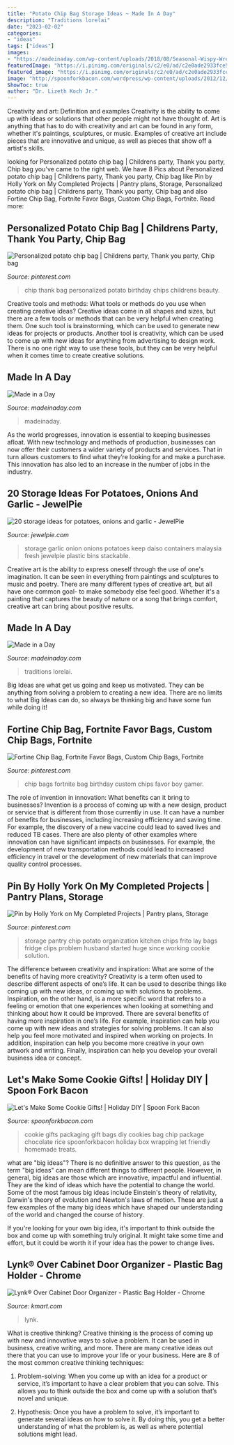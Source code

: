 ```yaml
---
title: "Potato Chip Bag Storage Ideas ~ Made In A Day"
description: "Traditions lorelai"
date: "2023-02-02"
categories:
- "ideas"
tags: ["ideas"]
images:
- "https://madeinaday.com/wp-content/uploads/2018/08/Seasonal-Wispy-Wreaths-Fall-to-Winter.jpg"
featuredImage: "https://i.pinimg.com/originals/c2/e0/ad/c2e0ade2933fce5abeb0aa5abaaea216.jpg"
featured_image: "https://i.pinimg.com/originals/c2/e0/ad/c2e0ade2933fce5abeb0aa5abaaea216.jpg"
image: "http://spoonforkbacon.com/wordpress/wp-content/uploads/2012/12/holiday-cookie-gifts.jpg"
ShowToc: true
author: "Dr. Lizeth Koch Jr."
---
```



Creativity and art: Definition and examples
Creativity is the ability to come up with ideas or solutions that other people might not have thought of. Art is anything that has to do with creativity and art can be found in any form, whether it's paintings, sculptures, or music. Examples of creative art include pieces that are innovative and unique, as well as pieces that show off a artist's skills.

	

		
looking for Personalized potato chip bag | Childrens party, Thank you party, Chip bag you've came to the right web. We have 8 Pics about Personalized potato chip bag | Childrens party, Thank you party, Chip bag like Pin by Holly York on My Completed Projects | Pantry plans, Storage, Personalized potato chip bag | Childrens party, Thank you party, Chip bag and also Fortine Chip Bag, Fortnite Favor Bags, Custom Chip Bags, Fortnite. Read more:
		
    
## Personalized Potato Chip Bag | Childrens Party, Thank You Party, Chip Bag

<img loading=lazy src="https://i.pinimg.com/originals/c2/e0/ad/c2e0ade2933fce5abeb0aa5abaaea216.jpg" onerror="this.onerror=null;this.src='https://tse2.mm.bing.net/th?id=OIP.zFbDKicHQfXJpB7fflRkTAHaHa&amp;pid=15.1';" alt="Personalized potato chip bag | Childrens party, Thank you party, Chip bag">

_Source: pinterest.com_

>chip thank bag personalized potato birthday chips childrens beauty. 

	

Creative tools and methods: What tools or methods do you use when creating creative ideas?
Creative ideas come in all shapes and sizes, but there are a few tools or methods that can be very helpful when creating them. One such tool is brainstorming, which can be used to generate new ideas for projects or products. Another tool is creativity, which can be used to come up with new ideas for anything from advertising to design work. There is no one right way to use these tools, but they can be very helpful when it comes time to create creative solutions.

    
## Made In A Day

<img loading=lazy src="https://madeinaday.com/wp-content/uploads/2018/08/Seasonal-Wispy-Wreaths-Fall-to-Winter.jpg" onerror="this.onerror=null;this.src='https://tse2.mm.bing.net/th?id=OIP.ii2OCNFT93bm_f_cqFUXUwHaNl&amp;pid=15.1';" alt="Made in a Day">

_Source: madeinaday.com_

>madeinaday. 

	

As the world progresses, innovation is essential to keeping businesses afloat. With new technology and methods of production, businesses can now offer their customers a wider variety of products and services. That in turn allows customers to find what they’re looking for and make a purchase. This innovation has also led to an increase in the number of jobs in the industry.

    
## 20 Storage Ideas For Potatoes, Onions And Garlic - JewelPie

<img loading=lazy src="https://jewelpie.com/wp-content/uploads/2013/02/garlic-onion-storage.jpg" onerror="this.onerror=null;this.src='https://tse1.mm.bing.net/th?id=OIP.9_xkgr0-7sSeDNADqCcpHwHaFq&amp;pid=15.1';" alt="20 storage ideas for potatoes, onions and garlic - JewelPie">

_Source: jewelpie.com_

>storage garlic onion onions potatoes keep daiso containers malaysia fresh jewelpie plastic bins stackable. 

	

Creative art is the ability to express oneself through the use of one's imagination. It can be seen in everything from paintings and sculptures to music and poetry. There are many different types of creative art, but all have one common goal- to make somebody else feel good. Whether it's a painting that captures the beauty of nature or a song that brings comfort, creative art can bring about positive results.

    
## Made In A Day

<img loading=lazy src="https://madeinaday.com/wp-content/uploads/2016/12/12-Days-of-Christmas-Ideas-Day-6-Christmas-Traditions.png" onerror="this.onerror=null;this.src='https://tse2.mm.bing.net/th?id=OIP.IGVjlA98fg2SZovSrWnefgHaLG&amp;pid=15.1';" alt="Made in a Day">

_Source: madeinaday.com_

>traditions lorelai. 

	

Big Ideas are what get us going and keep us motivated. They can be anything from solving a problem to creating a new idea. There are no limits to what Big Ideas can do, so always be thinking big and have some fun while doing it!

    
## Fortine Chip Bag, Fortnite Favor Bags, Custom Chip Bags, Fortnite

<img loading=lazy src="https://i.pinimg.com/736x/3f/a1/18/3fa118634d2d6ffc066d1ecf7efd5594.jpg" onerror="this.onerror=null;this.src='https://tse2.mm.bing.net/th?id=OIP.QMgr6YbPNyyZgFC_GccJgQHaFe&amp;pid=15.1';" alt="Fortine Chip Bag, Fortnite Favor Bags, Custom Chip Bags, Fortnite">

_Source: pinterest.com_

>chip bags fortnite bag birthday custom chips favor boy gamer. 

	

The role of invention in innovation: What benefits can it bring to businesses?
Invention is a process of coming up with a new design, product or service that is different from those currently in use. It can have a number of benefits for businesses, including increasing efficiency and saving time. For example, the discovery of a new vaccine could lead to saved lives and reduced TB cases. There are also plenty of other examples where innovation can have significant impacts on businesses. For example, the development of new transportation methods could lead to increased efficiency in travel or the development of new materials that can improve quality control processes.

    
## Pin By Holly York On My Completed Projects | Pantry Plans, Storage

<img loading=lazy src="https://i.pinimg.com/736x/43/44/e4/4344e467a372acb200589cbd40308e8e--kitchen-organization-kitchen-storage.jpg" onerror="this.onerror=null;this.src='https://tse3.mm.bing.net/th?id=OIP.FNmvVkMCi81Z40sGVfwEzwHaJ4&amp;pid=15.1';" alt="Pin by Holly York on My Completed Projects | Pantry plans, Storage">

_Source: pinterest.com_

>storage pantry chip potato organization kitchen chips frito lay bags fridge clips problem husband started huge since working cookie solution. 

	

The difference between creativity and inspiration: What are some of the benefits of having more creativity?
Creativity is a term often used to describe different aspects of one’s life. It can be used to describe things like coming up with new ideas, or coming up with solutions to problems. Inspiration, on the other hand, is a more specific word that refers to a feeling or emotion that one experiences when looking at something and thinking about how it could be improved.
There are several benefits of having more inspiration in one’s life. For example, inspiration can help you come up with new ideas and strategies for solving problems. It can also help you feel more motivated and inspired when working on projects. In addition, inspiration can help you become more creative in your own artwork and writing. Finally, inspiration can help you develop your overall business idea or concept.

    
## Let&#039;s Make Some Cookie Gifts! | Holiday DIY | Spoon Fork Bacon

<img loading=lazy src="http://spoonforkbacon.com/wordpress/wp-content/uploads/2012/12/holiday-cookie-gifts.jpg" onerror="this.onerror=null;this.src='https://tse2.mm.bing.net/th?id=OIP.cf6Pzopwl6sGlZidsybkPQHaJ3&amp;pid=15.1';" alt="Let&#039;s Make Some Cookie Gifts! | Holiday DIY | Spoon Fork Bacon">

_Source: spoonforkbacon.com_

>cookie gifts packaging gift bags diy cookies bag chip package chocolate rice spoonforkbacon holiday box wrapping let friendly homemade treats. 

	

what are "big ideas"?
There is no definitive answer to this question, as the term "big ideas" can mean different things to different people. However, in general, big ideas are those which are innovative, impactful and influential. They are the kind of ideas which have the potential to change the world.
Some of the most famous big ideas include Einstein's theory of relativity, Darwin's theory of evolution and Newton's laws of motion. These are just a few examples of the many big ideas which have shaped our understanding of the world and changed the course of history.

If you're looking for your own big idea, it's important to think outside the box and come up with something truly original. It might take some time and effort, but it could be worth it if your idea has the power to change lives.

    
## Lynk® Over Cabinet Door Organizer - Plastic Bag Holder - Chrome

<img loading=lazy src="https://c.shld.net/rpx/i/s/i/spin/10128118/prod_1749416712??hei=64&amp;wid=64&amp;qlt=50" onerror="this.onerror=null;this.src='https://tse4.mm.bing.net/th?id=OIP.9Vh16N3dIKYTWYmId4KwYwHaHa&amp;pid=15.1';" alt="Lynk® Over Cabinet Door Organizer - Plastic Bag Holder - Chrome">

_Source: kmart.com_

>lynk. 

	

What is creative thinking?
Creative thinking is the process of coming up with new and innovative ways to solve a problem. It can be used in business, creative writing, and more. There are many creative ideas out there that you can use to improve your life or your business. Here are 8 of the most common creative thinking techniques:
1. Problem-solving: When you come up with an idea for a product or service, it’s important to have a clear problem that you can solve. This allows you to think outside the box and come up with a solution that’s novel and unique.

2. Hypothesis: Once you have a problem to solve, it’s important to generate several ideas on how to solve it. By doing this, you get a better understanding of what the problem is, as well as where potential solutions might lead.

